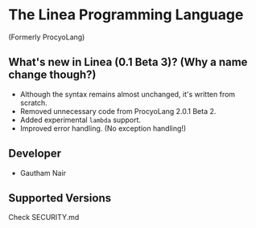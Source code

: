 # The Linea Programming Language

(Formerly ProcyoLang)

## What's new in Linea (0.1 Beta 3)? (Why a name change though?)

* Although the syntax remains almost unchanged, it's written from scratch.
* Removed unnecessary code from ProcyoLang 2.0.1 Beta 2.
* Added experimental `lambda` support.
* Improved error handling. (No exception handling!)

## Developer

* Gautham Nair

## Supported Versions

Check SECURITY.md